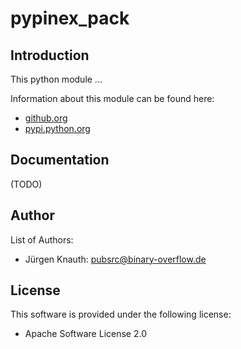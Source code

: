 pypinex_pack
==========

Introduction
------------

This python module ...

Information about this module can be found here:

* [github.org](https://github.com/jkpubsrc/pypinex-pack)
* [pypi.python.org](https://pypi.python.org/pypi/pypinex-pack)

Documentation
----------------

(TODO)

Author
-------------------

List of Authors:

* Jürgen Knauth: pubsrc@binary-overflow.de

License
-------

This software is provided under the following license:

* Apache Software License 2.0



